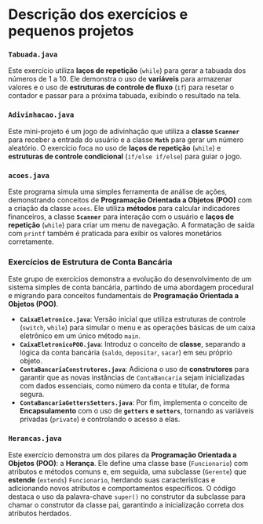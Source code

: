 # Descrição dos exercícios e pequenos projetos

### `Tabuada.java`

Este exercício utiliza **laços de repetição** (`while`) para gerar a tabuada dos números de 1 a 10. Ele demonstra o uso de **variáveis** para armazenar valores e o uso de **estruturas de controle de fluxo** (`if`) para resetar o contador e passar para a próxima tabuada, exibindo o resultado na tela.

### `Adivinhacao.java`

Este mini-projeto é um jogo de adivinhação que utiliza a **classe `Scanner`** para receber a entrada do usuário e a classe **`Math`** para gerar um número aleatório. O exercício foca no uso de **laços de repetição** (`while`) e **estruturas de controle condicional** (`if/else if/else`) para guiar o jogo.

### `acoes.java`

Este programa simula uma simples ferramenta de análise de ações, demonstrando conceitos de **Programação Orientada a Objetos (POO)** com a criação da classe `acoes`. Ele utiliza **métodos** para calcular indicadores financeiros, a classe **`Scanner`** para interação com o usuário e **laços de repetição** (`while`) para criar um menu de navegação. A formatação de saída com `printf` também é praticada para exibir os valores monetários corretamente.

### Exercícios de Estrutura de Conta Bancária

Este grupo de exercícios demonstra a evolução do desenvolvimento de um sistema simples de conta bancária, partindo de uma abordagem procedural e migrando para conceitos fundamentais de **Programação Orientada a Objetos (POO)**.

* **`CaixaEletronico.java`**: Versão inicial que utiliza estruturas de controle (`switch`, `while`) para simular o menu e as operações básicas de um caixa eletrônico em um único método `main`.
* **`CaixaEletronicoPOO.java`**: Introduz o conceito de **classe**, separando a lógica da conta bancária (`saldo`, `depositar`, `sacar`) em seu próprio objeto.
* **`ContaBancariaConstrutores.java`**: Adiciona o uso de **construtores** para garantir que as novas instâncias de `ContaBancaria` sejam inicializadas com dados essenciais, como número da conta e titular, de forma segura.
* **`ContaBancariaGettersSetters.java`**: Por fim, implementa o conceito de **Encapsulamento** com o uso de **`getters` e `setters`**, tornando as variáveis privadas (`private`) e controlando o acesso a elas.

### `Herancas.java`

Este exercício demonstra um dos pilares da **Programação Orientada a Objetos (POO)**: a **Herança**. Ele define uma classe base (`Funcionario`) com atributos e métodos comuns e, em seguida, uma subclasse (`Gerente`) que **estende** (`extends`) `Funcionario`, herdando suas características e adicionando novos atributos e comportamentos específicos. O código destaca o uso da palavra-chave `super()` no construtor da subclasse para chamar o construtor da classe pai, garantindo a inicialização correta dos atributos herdados.
